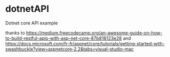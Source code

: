 # dotnetAPI
Dotnet core API example

thanks to https://medium.freecodecamp.org/an-awesome-guide-on-how-to-build-restful-apis-with-asp-net-core-87b818123e28 and 
https://docs.microsoft.com/fr-fr/aspnet/core/tutorials/getting-started-with-swashbuckle?view=aspnetcore-2.2&tabs=visual-studio-mac
